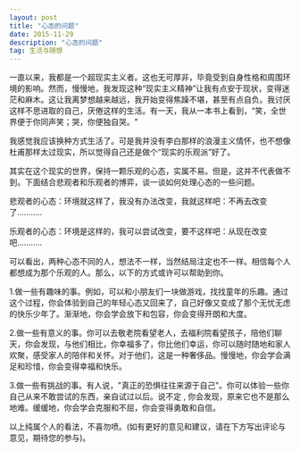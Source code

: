 ```yaml
---
layout: post
title: "心态的问题"
date: 2015-11-29
description: "心态的问题"
tag: 生活与随想
---
```


一直以来，我都是一个超现实主义者。这也无可厚非，毕竟受到自身性格和周围环境的影响。然而，慢慢地，我发现这种“现实主义精神”让我有点安于现状，变得迷茫和麻木。这让我离梦想越来越远，我开始变得焦躁不堪，甚至有点自负。我讨厌这样不思进取的自己，厌倦这样的生活。有一天，我从一本书上看到，“笑，全世界便于你同声笑；哭，你便独自哭。"

我感觉我应该换种方式生活了。可是我并没有李白那样的浪漫主义情怀，也不想像杜甫那样太过现实，所以觉得自己还是做个“现实的乐观派”好了。

其实在这个现实的世界，保持一颗乐观的心态，实属不易。但是，这并不代表做不到。下面结合悲观者和乐观者的博弈，谈一谈如何处理心态的一些问题。

悲观者的心态：环境就这样了，我没有办法改变，我就这样吧：不再去改变了...........

乐观者的心态：环境是这样的，我可以尝试改变，要不这样吧：从现在改变吧...........

可以看出，两种心态不同的人，想法不一样，当然结局注定也不一样。相信每个人都想成为那个乐观的人。那么，以下的方式或许可以帮助到你。

1.做一些有趣味的事。例如，可以和小朋友们一块做游戏，找找童年的乐趣。通过这个过程，你会体验到自己的年轻心态又回来了，自己好像又变成了那个无忧无虑的快乐少年了。渐渐地，你会学会放下和包容，你会变得开朗和大度。

2.做一些有意义的事。你可以去敬老院看望老人，去福利院看望孩子，陪他们聊天，你会发现，与他们相比，你幸福多了，你比他们幸运，你可以随时随地和家人欢聚，感受家人的陪伴和关怀。对于他们，这是一种奢侈品。慢慢地，你会学会满足和珍惜，你会变得幸福和快乐。

3.做一些有挑战的事。有人说，"真正的恐惧往往来源于自己"。你可以体验一些你自己从来不敢尝试的东西，亲自试过以后。说不定 , 你会发现，原来它也不是那么地难。缓缓地，你会学会克服和不屈，你会变得勇敢和自信。

以上纯属个人的看法，不喜勿喷。(如有更好的意见和建议，请在下方写出评论与意见，期待您的参与)。